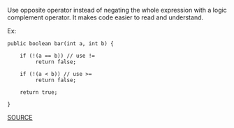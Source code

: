 Use opposite operator instead of negating the whole expression with a logic complement operator.
It makes code easier to read and understand.

Ex:

    public boolean bar(int a, int b) {

        if (!(a == b)) // use !=
             return false;

        if (!(a < b)) // use >=
             return false;

        return true;

    }

[SOURCE](http://pmd.sourceforge.net/pmd-5.3.2/pmd-java/rules/java/design.html#LogicInversion)
